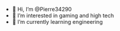 - 👋 Hi, I’m @Pierre34290
- 👀 I’m interested in gaming and high tech
- 🌱 I’m currently learning engineering

<!---
Pierre34290/Pierre34290 is a ✨ special ✨ repository because its `README.md` (this file) appears on your GitHub profile.
You can click the Preview link to take a look at your changes.
--->
